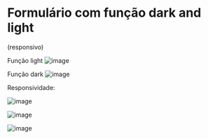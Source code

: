 # Formulário com função dark and light
(responsivo)

Função light
![image](https://user-images.githubusercontent.com/103968880/209589056-08de1a6a-33ad-429f-bbc1-95fe674a1838.png)

Função dark
![image](https://user-images.githubusercontent.com/103968880/209589085-7b47d505-17cf-49c1-838e-4ff99e1198d2.png)

Responsividade:

![image](https://user-images.githubusercontent.com/103968880/214921072-9da3a80a-c9ae-4ba9-8049-b6cccf295df0.png)

![image](https://user-images.githubusercontent.com/103968880/214922100-434db1ee-753e-4efb-8357-1bfc70fc2cf8.png)

![image](https://user-images.githubusercontent.com/103968880/214921380-4b4c1591-6f62-4950-8a43-bd7505b9ac3d.png)
